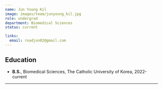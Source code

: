 ```yaml
---
name: Jun Young Kil
image: images/team/junyoung_kil.jpg
role: undergrad
department: Biomedical Sciences
status: current

links:
  email: roadjun02@gmail.com 
---
```


## **Education**
* **B.S.**, Biomedical Sciences, The Catholic University of Korea, 2022-current

---


